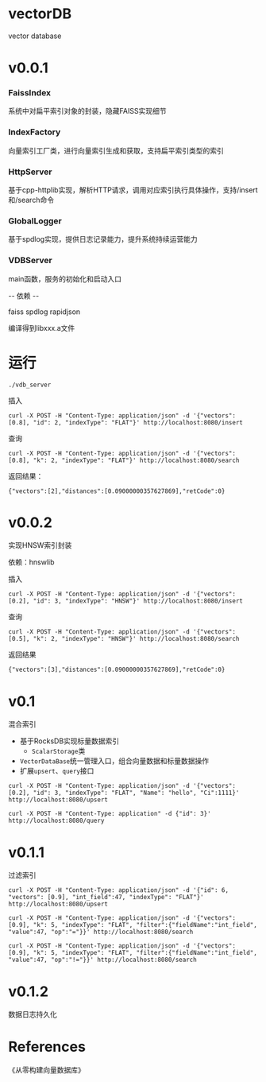 # vectorDB
vector database

# v0.0.1
### FaissIndex
系统中对扁平索引对象的封装，隐藏FAISS实现细节
### IndexFactory
向量索引工厂类，进行向量索引生成和获取，支持扁平索引类型的索引
### HttpServer
基于cpp-httplib实现，解析HTTP请求，调用对应索引执行具体操作，支持/insert和/search命令
### GlobalLogger 
基于spdlog实现，提供日志记录能力，提升系统持续运营能力
### VDBServer
main函数，服务的初始化和启动入口

-- 依赖 --

faiss
spdlog
rapidjson

编译得到libxxx.a文件

# 运行

```
./vdb_server
```

插入
```
curl -X POST -H "Content-Type: application/json" -d '{"vectors": [0.8], "id": 2, "indexType": "FLAT"}' http://localhost:8080/insert
```

查询
```
curl -X POST -H "Content-Type: application/json" -d '{"vectors": [0.8], "k": 2, "indexType": "FLAT"}' http://localhost:8080/search
```
返回结果：
```
{"vectors":[2],"distances":[0.09000000357627869],"retCode":0}
```

# v0.0.2
实现HNSW索引封装

依赖：hnswlib

插入
```
curl -X POST -H "Content-Type: application/json" -d '{"vectors": [0.2], "id": 3, "indexType": "HNSW"}' http://localhost:8080/insert
```

查询
```
curl -X POST -H "Content-Type: application/json" -d '{"vectors": [0.5], "k": 2, "indexType": "HNSW"}' http://localhost:8080/search
```

返回结果
```
{"vectors":[3],"distances":[0.09000000357627869],"retCode":0}
```

# v0.1
混合索引
- 基于RocksDB实现标量数据索引
    - `ScalarStorage`类
- `VectorDataBase`统一管理入口，组合向量数据和标量数据操作
- 扩展`upsert`、`query`接口

```
curl -X POST -H "Content-Type: application/json" -d '{"vectors": [0.2], "id": 3, "indexType": "FLAT", "Name": "hello", "Ci":1111}' http://localhost:8080/upsert
```

```
curl -X POST -H "Content-Type: application" -d {"id": 3}' http://localhost:8080/query
```

# v0.1.1
过滤索引

```
curl -X POST -H "Content-Type: application/json" -d '{"id": 6, "vectors": [0.9], "int_field":47, "indexType": "FLAT"}' http://localhost:8080/upsert
```

```
curl -X POST -H "Content-Type: application/json" -d '{"vectors": [0.9], "k": 5, "indexType": "FLAT", "filter":{"fieldName":"int_field", "value":47, "op":"="}}' http://localhost:8080/search
```

```
curl -X POST -H "Content-Type: application/json" -d '{"vectors": [0.9], "k": 5, "indexType": "FLAT", "filter":{"fieldName":"int_field", "value":47, "op":"!="}}' http://localhost:8080/search
```

# v0.1.2
数据日志持久化


# References
《从零构建向量数据库》